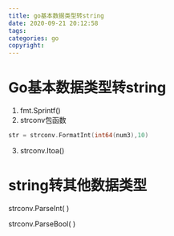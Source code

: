 ```yaml
---
title: go基本数据类型转string
date: 2020-09-21 20:12:58
tags:
categories: go
copyright:
---
```


# Go基本数据类型转string

1. fmt.Sprintf()
2. strconv包函数 

```go 
str = strconv.FormatInt(int64(num3),10)
```

3. strconv.Itoa()

# string转其他数据类型

strconv.ParseInt(   )

strconv.ParseBool(    )

